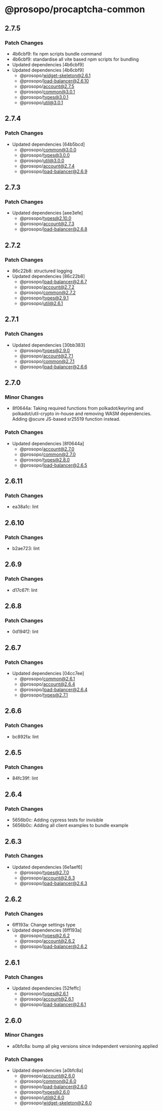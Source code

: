 # @prosopo/procaptcha-common

## 2.7.5
### Patch Changes

- 4b6cbf9: fix npm scripts bundle command
- 4b6cbf9: standardise all vite based npm scripts for bundling
- Updated dependencies [4b6cbf9]
- Updated dependencies [4b6cbf9]
  - @prosopo/widget-skeleton@2.6.1
  - @prosopo/load-balancer@2.6.10
  - @prosopo/account@2.7.5
  - @prosopo/common@3.0.1
  - @prosopo/types@3.0.1
  - @prosopo/util@3.0.1

## 2.7.4
### Patch Changes

- Updated dependencies [64b5bcd]
  - @prosopo/common@3.0.0
  - @prosopo/types@3.0.0
  - @prosopo/util@3.0.0
  - @prosopo/account@2.7.4
  - @prosopo/load-balancer@2.6.9

## 2.7.3
### Patch Changes

- Updated dependencies [aee3efe]
  - @prosopo/types@2.10.0
  - @prosopo/account@2.7.3
  - @prosopo/load-balancer@2.6.8

## 2.7.2
### Patch Changes

- 86c22b8: structured logging
- Updated dependencies [86c22b8]
  - @prosopo/load-balancer@2.6.7
  - @prosopo/account@2.7.2
  - @prosopo/common@2.7.2
  - @prosopo/types@2.9.1
  - @prosopo/util@2.6.1

## 2.7.1
### Patch Changes

- Updated dependencies [30bb383]
  - @prosopo/types@2.9.0
  - @prosopo/account@2.7.1
  - @prosopo/common@2.7.1
  - @prosopo/load-balancer@2.6.6

## 2.7.0
### Minor Changes

- 8f0644a: Taking required functions from polkadot/keyring and polkadot/util-crypto in-house and removing WASM dependencies. Adding @scure JS-based sr25519 function instead.

### Patch Changes

- Updated dependencies [8f0644a]
  - @prosopo/account@2.7.0
  - @prosopo/common@2.7.0
  - @prosopo/types@2.8.0
  - @prosopo/load-balancer@2.6.5

## 2.6.11

### Patch Changes

- ea38a1c: lint

## 2.6.10

### Patch Changes

- b2ae723: lint

## 2.6.9

### Patch Changes

- d17c67f: lint

## 2.6.8

### Patch Changes

- 0d194f2: lint

## 2.6.7

### Patch Changes

- Updated dependencies [04cc7ee]
  - @prosopo/common@2.6.1
  - @prosopo/account@2.6.4
  - @prosopo/load-balancer@2.6.4
  - @prosopo/types@2.7.1

## 2.6.6

### Patch Changes

- bc892fa: lint

## 2.6.5

### Patch Changes

- 84fc39f: lint

## 2.6.4

### Patch Changes

- 5656b0c: Adding cypress tests for invisible
- 5656b0c: Adding all client examples to bundle example

## 2.6.3

### Patch Changes

- Updated dependencies [6e1aef6]
  - @prosopo/types@2.7.0
  - @prosopo/account@2.6.3
  - @prosopo/load-balancer@2.6.3

## 2.6.2

### Patch Changes

- 6ff193a: Change settings type
- Updated dependencies [6ff193a]
  - @prosopo/types@2.6.2
  - @prosopo/account@2.6.2
  - @prosopo/load-balancer@2.6.2

## 2.6.1

### Patch Changes

- Updated dependencies [52feffc]
  - @prosopo/types@2.6.1
  - @prosopo/account@2.6.1
  - @prosopo/load-balancer@2.6.1

## 2.6.0

### Minor Changes

- a0bfc8a: bump all pkg versions since independent versioning applied

### Patch Changes

- Updated dependencies [a0bfc8a]
  - @prosopo/account@2.6.0
  - @prosopo/common@2.6.0
  - @prosopo/load-balancer@2.6.0
  - @prosopo/types@2.6.0
  - @prosopo/util@2.6.0
  - @prosopo/widget-skeleton@2.6.0
